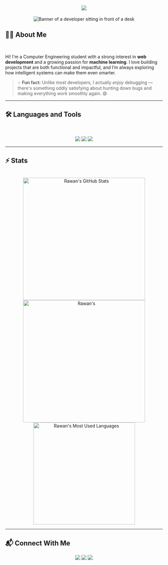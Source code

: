<div style="text-align: center;"> 
    <h1>
        <img src="https://readme-typing-svg.herokuapp.com/?font=Inter&size=48&center=true&vCenter=true&width=500&height=70&color=4493F8&duration=4000&lines=Hi+There!+👋;+I'm+Rawan+Ahmed;" />
    </h1>
</div>

<div style="text-align: center;">
  <img style="text-align: center;" src="https://user-images.githubusercontent.com/74038190/216655813-c9147cb2-cfee-4955-b591-52cac08f1f60.gif" alt="Banner of a developer sitting in front of a desk">
</div>

## 👨‍💻 About Me

<br>

Hi! I'm a Computer Engineering student with a strong interest in **web development** and a growing passion for **machine learning**. I love building projects that are both functional and impactful, and I’m always exploring how intelligent systems can make them even smarter.

> 💡 **Fun fact:** Unlike most developers, I actually _enjoy_ debugging — there's something oddly satisfying about hunting down bugs and making everything work smoothly again. 😄

<hr>

## 🛠️ Languages and Tools

<br>
<p align="center">
  <img src="https://skillicons.dev/icons?i=cpp,cs,c,arduino,java,nodejs,react,mongodb" />
  <img src="https://skillicons.dev/icons?i=html,css,sass,tailwind,js,ts,dart,flutter,git,postman" />
  <img src="https://skillicons.dev/icons?i=python,tensorflow,anaconda,linux,bash" />
</p>
<hr>

## ⚡️ Stats

<br>

<div align=center>
  <img width=390 src="https://github-readme-stats.vercel.app/api?username=Rawan227&theme=transparent&count_private=true&show_icons=true&rank_icon=github&locale=en" alt="Rawan's GitHub Stats" />
  <img width=390 src="https://github-readme-streak-stats.herokuapp.com/?user=Rawan227&theme=transparent&count_private=true&border_radius=10&locale=en" alt="Rawan's" />
  <img width=325 src="https://github-readme-stats.vercel.app/api/top-langs?username=Rawan227&theme=transparent&layout=donut&hide=css&langs_count=8&border_radius=10&show_icons=true&locale=en" alt="Rawan's Most Used Languages" />
</div>

<hr>

## 📬 Connect With Me

<p align="center">
  <a href="https://www.linkedin.com/in/rawan-ahmed-b7b12624b/"><img src="https://img.shields.io/badge/LinkedIn-blue?logo=linkedin&style=for-the-badge" /></a>
  <a href="mailto:rawan.a.anber@gmail.com"><img src="https://img.shields.io/badge/Gmail-red?logo=gmail&style=for-the-badge" /></a>
  <a href="https://github.com/Rawan227"><img src="https://img.shields.io/badge/GitHub-black?logo=github&style=for-the-badge" /></a>
</p>
